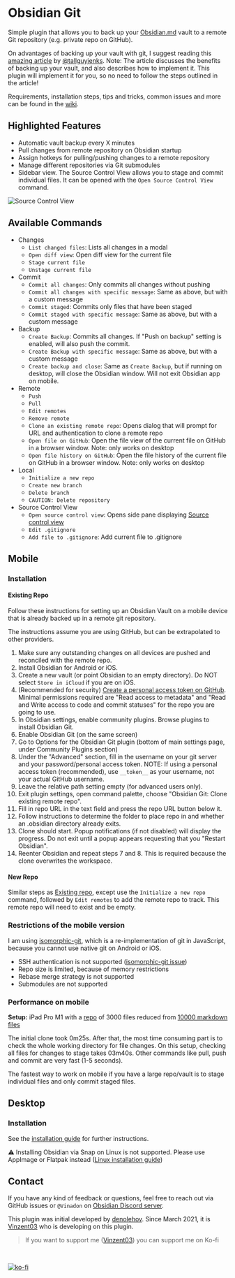 # Obsidian Git

Simple plugin that allows you to back up your [Obsidian.md](https://obsidian.md) vault to a remote Git repository (e.g. private repo on GitHub).

On advantages of backing up your vault with git, I suggest reading this [amazing article](https://medium.com/analytics-vidhya/how-i-put-my-mind-under-version-control-24caea37b8a5) by [@tallguyjenks](https://github.com/tallguyjenks). Note: The article discusses the benefits of backing up your vault, and also describes how to implement it. This plugin will implement it for you, so no need to follow the steps outlined in the article!

Requirements, installation steps, tips and tricks, common issues and more can be found in the [wiki](https://github.com/denolehov/obsidian-git/wiki/).

## Highlighted Features

- Automatic vault backup every X minutes
- Pull changes from remote repository on Obsidian startup
- Assign hotkeys for pulling/pushing changes to a remote repository
- Manage different repositories via Git submodules
- Sidebar view. The Source Control View allows you to stage and commit individual files. It can be opened with the `Open Source Control View` command. 

![Source Control View](https://raw.githubusercontent.com/denolehov/obsidian-git/master/images/source-view.png)

## Available Commands

- Changes
    - `List changed files`: Lists all changes in a modal
    - `Open diff view`: Open diff view for the current file
    - `Stage current file`
    - `Unstage current file`
- Commit
    - `Commit all changes`: Only commits all changes without pushing
    - `Commit all changes with specific message`: Same as above, but with a custom message
    - `Commit staged`: Commits only files that have been staged
    - `Commit staged with specific message`: Same as above, but with a custom message
- Backup
    - `Create Backup`: Commits all changes. If "Push on backup" setting is enabled, will also push the commit.
    - `Create Backup with specific message`: Same as above, but with a custom message
    - `Create backup and close`: Same as `Create Backup`, but if running on desktop, will close the Obsidian window. Will not exit Obsidian app on mobile.
- Remote 
    - `Push`
    - `Pull`
    - `Edit remotes`
    - `Remove remote`
    - `Clone an existing remote repo`: Opens dialog that will prompt for URL and authentication to clone a remote repo
    - `Open file on GitHub`: Open the file view of the current file on GitHub in a browser window. Note: only works on desktop
    - `Open file history on GitHub`: Open the file history of the current file on GitHub in a browser window. Note: only works on desktop
- Local
    - `Initialize a new repo`
    - `Create new branch`
    - `Delete branch`
    - `CAUTION: Delete repository`
- Source Control View
    - `Open source control view`: Opens side pane displaying [Source control view](#sidebar-view)
    - `Edit .gitignore`
    - `Add file to .gitignore`: Add current file to .gitignore

## Mobile

### Installation

#### Existing Repo

Follow these instructions for setting up an Obsidian Vault on a mobile device that is already backed up in a remote git repository. 

The instructions assume you are using GitHub, but can be extrapolated to other providers.

1. Make sure any outstanding changes on all devices are pushed and reconciled with the remote repo.
2. Install Obsidian for Android or iOS.
3. Create a new vault (or point Obsidian to an empty directory). Do NOT select `Store in iCloud` if you are on iOS.
4. (Recommended for security) [Create a personal access token on GitHub](https://docs.github.com/en/authentication/keeping-your-account-and-data-secure/creating-a-personal-access-token). Minimal permissions required are "Read access to metadata" and "Read and Write access to code and commit statuses" for the repo you are going to use.
5. In Obsidian settings, enable community plugins. Browse plugins to install Obsidian Git.
6. Enable Obsidian Git (on the same screen)
7. Go to Options for the Obsidian Git plugin (bottom of main settings page, under Community Plugins section)
8. Under the "Advanced" section, fill in the username on your git server and your password/personal access token. NOTE: If using a personal access token (recommended), use `__token__` as your username, not your actual GitHub username.
9. Leave the relative path setting empty (for advanced users only).
10. Exit plugin settings, open command palette, choose "Obsidian Git: Clone existing remote repo".
11. Fill in repo URL in the text field and press the repo URL button below it.
12. Follow instructions to determine the folder to place repo in and whether an .obsidian directory already exits.
13. Clone should start. Popup notifications (if not disabled) will display the progress. Do not exit until a popup appears requesting that you "Restart Obsidian".
14. Reenter Obsidian and repeat steps 7 and 8. This is required because the clone overwrites the workspace.

#### New Repo

Similar steps as [Existing repo](#existing-repo), except use the `Initialize a new repo` command, followed by `Edit remotes` to add the remote repo to track. This remote repo will need to exist and be empty.

### Restrictions of the mobile version

I am using [isomorphic-git](https://isomorphic-git.org/), which is a re-implementation of git in JavaScript, because you cannot use native git on Android or iOS.

- SSH authentication is not supported ([isomorphic-git issue](https://github.com/isomorphic-git/isomorphic-git/issues/231))
- Repo size is limited, because of memory restrictions
- Rebase merge strategy is not supported
- Submodules are not supported

### Performance on mobile

**Setup:** iPad Pro M1 with a [repo](https://github.com/Vinzent03/obsidian-git-stress-test) of 3000 files reduced from [10000 markdown files](https://github.com/Zettelkasten-Method/10000-markdown-files)


The initial clone took 0m25s. After that, the most time consuming part is to check the whole working directory for file changes. On this setup, checking all files for changes to stage takes 03m40s. Other commands like pull, push and commit are very fast (1-5 seconds). 

The fastest way to work on mobile if you have a large repo/vault is to stage individual files and only commit staged files.

## Desktop

### Installation

See the [installation guide](https://github.com/denolehov/obsidian-git/wiki/Installation) for further instructions.

⚠ Installing Obsidian via Snap on Linux is not supported. Please use AppImage or Flatpak instead ([Linux installation guide](https://github.com/denolehov/obsidian-git/wiki/Installation#linux))


## Contact

If you have any kind of feedback or questions, feel free to reach out via GitHub issues or `@Vinadon` on [Obsidian Discord server](https://discord.com/invite/veuWUTm).

This plugin was initial developed by [denolehov](https://github.com/denolehov). Since March 2021, it is [Vinzent03](https://github.com/Vinzent03) who is developing on this plugin.

> If you want to support me ([Vinzent03](https://github.com/Vinzent03)) you can support me on Ko-fi
<br>

[![ko-fi](https://ko-fi.com/img/githubbutton_sm.svg)](https://ko-fi.com/F1F195IQ5)
